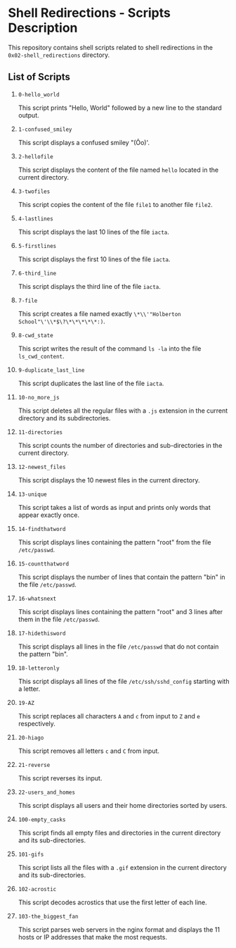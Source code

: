 # Shell Redirections - Scripts Description

This repository contains shell scripts related to shell redirections in the `0x02-shell_redirections` directory.

## List of Scripts

1. `0-hello_world`

   This script prints "Hello, World" followed by a new line to the standard output.

2. `1-confused_smiley`

   This script displays a confused smiley "(Ôo)'.

3. `2-hellofile`

   This script displays the content of the file named `hello` located in the current directory.

4. `3-twofiles`

   This script copies the content of the file `file1` to another file `file2`.

5. `4-lastlines`

   This script displays the last 10 lines of the file `iacta`.

6. `5-firstlines`

   This script displays the first 10 lines of the file `iacta`.

7. `6-third_line`

   This script displays the third line of the file `iacta`.

8. `7-file`

   This script creates a file named exactly `\*\\'"Holberton School"\'\\*$\?\*\*\*\*\*:)`.

9. `8-cwd_state`

   This script writes the result of the command `ls -la` into the file `ls_cwd_content`.

10. `9-duplicate_last_line`

    This script duplicates the last line of the file `iacta`.

11. `10-no_more_js`

    This script deletes all the regular files with a `.js` extension in the current directory and its subdirectories.

12. `11-directories`

    This script counts the number of directories and sub-directories in the current directory.

13. `12-newest_files`

    This script displays the 10 newest files in the current directory.

14. `13-unique`

    This script takes a list of words as input and prints only words that appear exactly once.

15. `14-findthatword`

    This script displays lines containing the pattern "root" from the file `/etc/passwd`.

16. `15-countthatword`

    This script displays the number of lines that contain the pattern "bin" in the file `/etc/passwd`.

17. `16-whatsnext`

    This script displays lines containing the pattern "root" and 3 lines after them in the file `/etc/passwd`.

18. `17-hidethisword`

    This script displays all lines in the file `/etc/passwd` that do not contain the pattern "bin".

19. `18-letteronly`

    This script displays all lines of the file `/etc/ssh/sshd_config` starting with a letter.

20. `19-AZ`

    This script replaces all characters `A` and `c` from input to `Z` and `e` respectively.

21. `20-hiago`

    This script removes all letters `c` and `C` from input.

22. `21-reverse`

    This script reverses its input.

23. `22-users_and_homes`

    This script displays all users and their home directories sorted by users.

24. `100-empty_casks`

    This script finds all empty files and directories in the current directory and its sub-directories.

25. `101-gifs`

    This script lists all the files with a `.gif` extension in the current directory and its sub-directories.

26. `102-acrostic`

    This script decodes acrostics that use the first letter of each line.

27. `103-the_biggest_fan`

    This script parses web servers in the nginx format and displays the 11 hosts or IP addresses that make the most requests.


